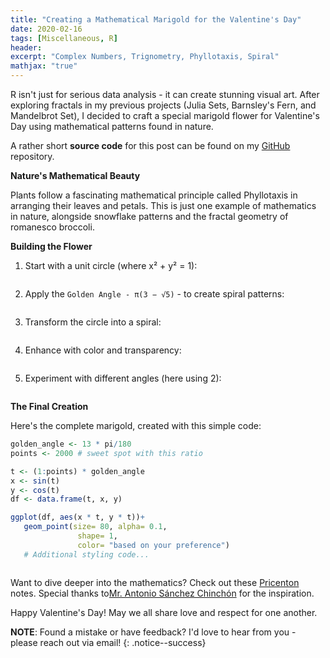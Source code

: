 ```yaml
---
title: "Creating a Mathematical Marigold for the Valentine's Day"
date: 2020-02-16
tags: [Miscellaneous, R]
header:
excerpt: "Complex Numbers, Trignometry, Phyllotaxis, Spiral"
mathjax: "true"
---
```

R isn't just for serious data analysis - it can create stunning visual art. After exploring fractals in my previous projects (Julia Sets, Barnsley's Fern, and Mandelbrot Set), I decided to craft a special marigold flower for Valentine's Day using mathematical patterns found in nature. 

A rather short **source code** for this post can be found on my [GitHub](https://github.com/mihirp161/MarigoldPhyllotaxis_r) repository.

**Nature's Mathematical Beauty**

Plants follow a fascinating mathematical principle called Phyllotaxis in arranging their leaves and petals. This is just one example of mathematics in nature, alongside snowflake patterns and the fractal geometry of romanesco broccoli.


**Building the Flower**

1. Start with a unit circle (where x² + y² = 1):
  <p align="center"><img src="{{ site.url }}{{ site.baseurl }}/images/marigold/circle.png" alt=""></p>

2. Apply the `Golden Angle - π(3 − √5)` - to create spiral patterns:
  <p align="center"><img src="{{ site.url }}{{ site.baseurl }}/images/marigold/Golden_Angle.png" alt=""></p>

3. Transform the circle into a spiral:
  <p align="center"><img src="{{ site.url }}{{ site.baseurl }}/images/marigold/spiral.png" alt=""></p>

4. Enhance with color and transparency:
  <p align="center"><img src="{{ site.url }}{{ site.baseurl }}/images/marigold/spiral_gold.png" alt=""></p>

5. Experiment with different angles (here using 2):
  <p align="center"><img src="{{ site.url }}{{ site.baseurl }}/images/marigold/angled_spiral.png" alt=""></p>


**The Final Creation**

Here's the complete marigold, created with this simple code:

```r
golden_angle <- 13 * pi/180
points <- 2000 # sweet spot with this ratio

t <- (1:points) * golden_angle
x <- sin(t)
y <- cos(t)
df <- data.frame(t, x, y)

ggplot(df, aes(x * t, y * t))+ 
   geom_point(size= 80, alpha= 0.1, 
               shape= 1, 
               color= "based on your preference")
   # Additional styling code...          
```
<p align="center"><img src="{{ site.url }}{{ site.baseurl }}/images/marigold/Phyllotaxis_fatima.png" alt=""></p>

Want to dive deeper into the mathematics? Check out these [Pricenton](https://www.princeton.edu/~akosmrlj/MAE545_S2017/lecture12_slides.pdf) notes. Special thanks to[Mr. Antonio Sánchez Chinchón](http://fronkonstin.com/) for the inspiration.

Happy Valentine's Day! May we all share love and respect for one another.


**NOTE**: Found a mistake or have feedback? I'd love to hear from you - please reach out via email!
{: .notice--success}
